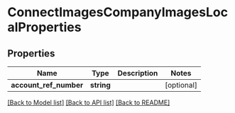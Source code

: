 # ConnectImagesCompanyImagesLocalProperties

## Properties
Name | Type | Description | Notes
------------ | ------------- | ------------- | -------------
**account_ref_number** | **string** |  | [optional] 

[[Back to Model list]](../../README.md#documentation-for-models) [[Back to API list]](../../README.md#documentation-for-api-endpoints) [[Back to README]](../../README.md)

